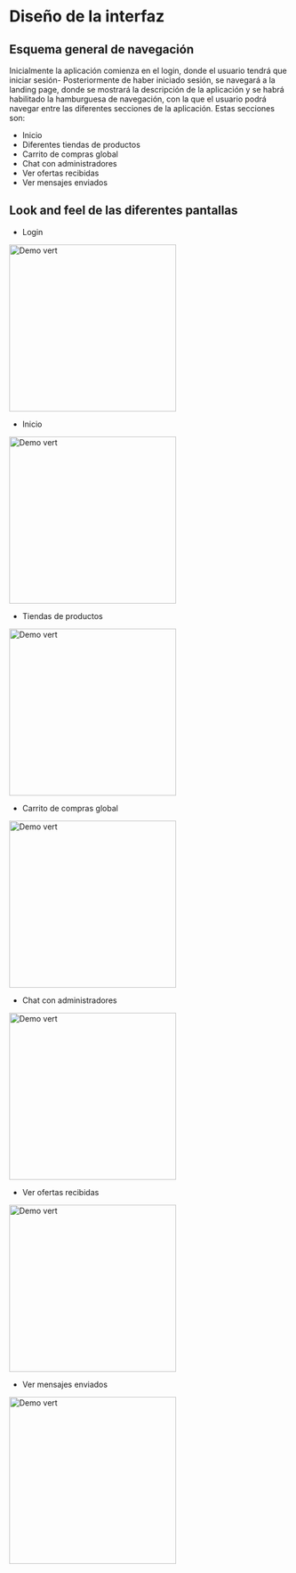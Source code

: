 # Diseño de la interfaz

## Esquema general de navegación

Inicialmente la aplicación comienza en el login, donde el usuario tendrá que iniciar sesión- Posteriormente de haber iniciado
sesión, se navegará a la landing page, donde se mostrará la descripción de la aplicación y se habrá habilitado la
hamburguesa de navegación, con la que el usuario podrá navegar entre las diferentes secciones de la aplicación. Estas
secciones son:

   - Inicio
   - Diferentes tiendas de productos
   - Carrito de compras global
   - Chat con administradores
   - Ver ofertas recibidas
   - Ver mensajes enviados

## Look and feel de las diferentes pantallas
   - Login
<img src="https://github.com/dhrodao/Android-Shop-App/blob/issue-51/docs/login.png" alt="Demo vert" data-canonical-src="docs/screenshot.png" width="300"/>

   - Inicio
<img src="https://github.com/dhrodao/Android-Shop-App/blob/issue-51/docs/landing.png" alt="Demo vert" data-canonical-src="docs/screenshot.png" width="300"/>

   - Tiendas de productos
<img src="https://github.com/dhrodao/Android-Shop-App/blob/issue-51/docs/shop.png" alt="Demo vert" data-canonical-src="docs/screenshot.png" width="300"/>

   - Carrito de compras global
<img src="https://github.com/dhrodao/Android-Shop-App/blob/issue-51/docs/basket.png" alt="Demo vert" data-canonical-src="docs/screenshot.png" width="300"/>

   - Chat con administradores
<img src="https://github.com/dhrodao/Android-Shop-App/blob/issue-51/docs/chat.png" alt="Demo vert" data-canonical-src="docs/screenshot.png" width="300"/>

   - Ver ofertas recibidas
<img src="https://github.com/dhrodao/Android-Shop-App/blob/issue-51/docs/received.png" alt="Demo vert" data-canonical-src="docs/screenshot.png" width="300"/>
    
   - Ver mensajes enviados
<img src="https://github.com/dhrodao/Android-Shop-App/blob/issue-51/docs/sent.png" alt="Demo vert" data-canonical-src="docs/screenshot.png" width="300"/>
